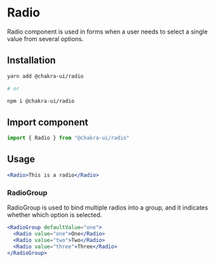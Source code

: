 # Radio

Radio component is used in forms when a user needs to select a single value from
several options.

## Installation

```sh
yarn add @chakra-ui/radio

# or

npm i @chakra-ui/radio
```

## Import component

```jsx
import { Radio } from "@chakra-ui/radio"
```

## Usage

```jsx
<Radio>This is a radio</Radio>
```

### RadioGroup

RadioGroup is used to bind multiple radios into a group, and it indicates
whether which option is selected.

```jsx
<RadioGroup defaultValue="one">
  <Radio value="one">One</Radio>
  <Radio value="two">Two</Radio>
  <Radio value="three">Three</Radio>
</RadioGroup>
```
